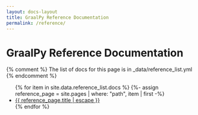 ```yaml
---
layout: docs-layout
title: GraalPy Reference Documentation
permalink: /reference/
---
```


# GraalPy Reference Documentation
{% comment %}
  The list of docs for this page is in _data/reference_list.yml
{% endcomment %}


<ul>
   {% for item in site.data.reference_list.docs %}
      {%- assign reference_page = site.pages | where: "path", item | first -%}
      <li><a class="page-link" href="{{ reference_page.url | relative_url }}">{{ reference_page.title | escape }}</a></li>
   {% endfor %}
</ul>
